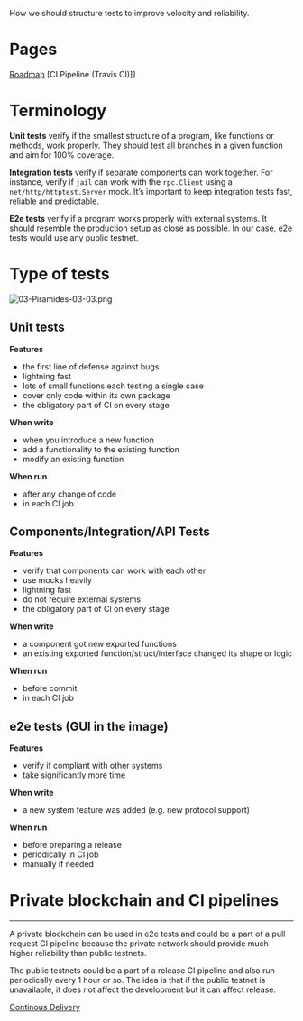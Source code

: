 How we should structure tests to improve velocity and reliability.

# Pages

[Roadmap](Roadmap "wikilink") \[CI Pipeline (Travis CI)\]\]

# Terminology

**Unit tests** verify if the smallest structure of a program, like
functions or methods, work properly. They should test all branches in a
given function and aim for 100% coverage.

**Integration tests** verify if separate components can work together.
For instance, verify if `jail` can work with the `rpc.Client` using a
`net/http/httptest.Server` mock. It’s important to keep integration
tests fast, reliable and predictable.

**E2e tests** verify if a program works properly with external systems.
It should resemble the production setup as close as possible. In our
case, e2e tests would use any public testnet.

# Type of tests

![03-Piramides-03-03.png](03-Piramides-03-03.png
"03-Piramides-03-03.png")

## Unit tests

**Features**

  - the first line of defense against bugs
  - lightning fast
  - lots of small functions each testing a single case
  - cover only code within its own package
  - the obligatory part of CI on every stage

**When write**

  - when you introduce a new function
  - add a functionality to the existing function
  - modify an existing function

**When run**

  - after any change of code
  - in each CI job

## Components/Integration/API Tests

**Features**

  - verify that components can work with each other
  - use mocks heavily
  - lightning fast
  - do not require external systems
  - the obligatory part of CI on every stage

**When write**

  - a component got new exported functions
  - an existing exported function/struct/interface changed its shape or
    logic

**When run**

  - before commit
  - in each CI job

## e2e tests (GUI in the image)

**Features**

  - verify if compliant with other systems
  - take significantly more time

**When write**

  - a new system feature was added (e.g. new protocol support)

**When run**

  - before preparing a release
  - periodically in CI job
  - manually if needed

# Private blockchain and CI pipelines

-----

A private blockchain can be used in e2e tests and could be a part of a
pull request CI pipeline because the private network should provide much
higher reliability than public testnets.

The public testnets could be a part of a release CI pipeline and also
run periodically every 1 hour or so. The idea is that if the public
testnet is unavailable, it does not affect the development but it can
affect release.

[Continous Delivery](Continous_Delivery "wikilink")